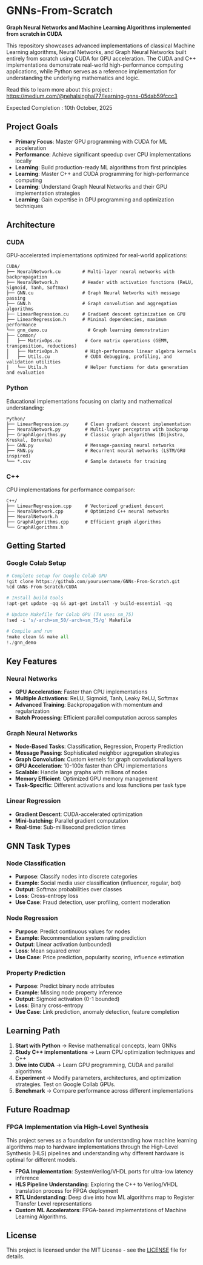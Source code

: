 # GNNs-From-Scratch

**Graph Neural Networks and Machine Learning Algorithms implemented from scratch in CUDA**

This repository showcases advanced implementations of classical Machine Learning algorithms, Neural Networks, and Graph Neural Networks built entirely from scratch using CUDA for GPU acceleration. The CUDA and C++ implementations demonstrate real-world high-performance computing applications, while Python serves as a reference implementation for understanding the underlying mathematics and logic.

Read this to learn more about this project : https://medium.com/@nehalsinghal77/learning-gnns-05dab59fccc3 

Expected Completion : 10th October, 2025

## Project Goals

- **Primary Focus**: Master GPU programming with CUDA for ML acceleration
- **Performance**: Achieve significant speedup over CPU implementations locally
- **Learning**: Build production-ready ML algorithms from first principles
- **Learning**: Master C++ and CUDA programming for high-performance computing
- **Learning**: Understand Graph Neural Networks and their GPU implementation strategies
- **Learning**: Gain expertise in GPU programming and optimization techniques

## Architecture

### **CUDA**
GPU-accelerated implementations optimized for real-world applications:

```
CUDA/
├── NeuralNetwork.cu        # Multi-layer neural networks with backpropagation
├── NeuralNetwork.h         # Header with activation functions (ReLU, Sigmoid, Tanh, Softmax)
├── GNN.cu                  # Graph Neural Networks with message passing
├── GNN.h                   # Graph convolution and aggregation algorithms
├── LinearRegression.cu     # Gradient descent optimization on GPU
├── LinearRegression.h      # Minimal dependencies, maximum performance
└── gnn_demo.cu               # Graph learning demonstration
├── Common/
│   ├── MatrixOps.cu         # Core matrix operations (GEMM, transposition, reductions)
│   ├── MatrixOps.h          # High-performance linear algebra kernels
│   ├── Utils.cu             # CUDA debugging, profiling, and validation utilities
│   └── Utils.h              # Helper functions for data generation and evaluation
```

### **Python**
Educational implementations focusing on clarity and mathematical understanding:

```
Python/
├── LinearRegression.py      # Clean gradient descent implementation
├── NeuralNetwork.py         # Multi-layer perceptron with backprop
├── GraphAlgorithms.py       # Classic graph algorithms (Dijkstra, Kruskal, Boruvka)
├── GNN.py                   # Message-passing neural networks
├── RNN.py                   # Recurrent neural networks (LSTM/GRU inspired)
└── *.csv                    # Sample datasets for training
```

### **C++**
CPU implementations for performance comparison:

```
C++/
├── LinearRegression.cpp     # Vectorized gradient descent
├── NeuralNetwork.cpp        # Optimized C++ neural networks
├── NeuralNetwork.h         
├── GraphAlgorithms.cpp      # Efficient graph algorithms
└── GraphAlgorithms.h      
```

## Getting Started

### **Google Colab Setup**
```python
# Complete setup for Google Colab GPU
!git clone https://github.com/yourusername/GNNs-From-Scratch.git
%cd GNNs-From-Scratch/CUDA

# Install build tools
!apt-get update -qq && apt-get install -y build-essential -qq

# Update Makefile for Colab GPU (T4 uses sm_75)
!sed -i 's/-arch=sm_50/-arch=sm_75/g' Makefile

# Compile and run
!make clean && make all
!./gnn_demo
```

## Key Features

### **Neural Networks**
- **GPU Acceleration**: Faster than CPU implementations
- **Multiple Activations**: ReLU, Sigmoid, Tanh, Leaky ReLU, Softmax
- **Advanced Training**: Backpropagation with momentum and regularization
- **Batch Processing**: Efficient parallel computation across samples

### **Graph Neural Networks**
- **Node-Based Tasks**: Classification, Regression, Property Prediction
- **Message Passing**: Sophisticated neighbor aggregation strategies
- **Graph Convolution**: Custom kernels for graph convolutional layers
- **GPU Acceleration**: 10-100x faster than CPU implementations
- **Scalable**: Handle large graphs with millions of nodes
- **Memory Efficient**: Optimized GPU memory management
- **Task-Specific**: Different activations and loss functions per task type

### **Linear Regression**
- **Gradient Descent**: CUDA-accelerated optimization
- **Mini-batching**: Parallel gradient computation
- **Real-time**: Sub-millisecond prediction times

## GNN Task Types

### **Node Classification**
- **Purpose**: Classify nodes into discrete categories
- **Example**: Social media user classification (influencer, regular, bot)
- **Output**: Softmax probabilities over classes
- **Loss**: Cross-entropy loss
- **Use Case**: Fraud detection, user profiling, content moderation

### **Node Regression** 
- **Purpose**: Predict continuous values for nodes
- **Example**: Recommendation system rating prediction
- **Output**: Linear activation (unbounded)
- **Loss**: Mean squared error
- **Use Case**: Price prediction, popularity scoring, influence estimation

### **Property Prediction**
- **Purpose**: Predict binary node attributes
- **Example**: Missing node property inference
- **Output**: Sigmoid activation (0-1 bounded)
- **Loss**: Binary cross-entropy
- **Use Case**: Link prediction, anomaly detection, feature completion


## Learning Path

1. **Start with Python** → Revise mathematical concepts, learn GNNs
2. **Study C++ implementations** → Learn CPU optimization techniques and C++
3. **Dive into CUDA** → Learn GPU programming, CUDA and parallel algorithms
4. **Experiment** → Modify parameters, architectures, and optimization strategies. Test on Google Collab GPUs.
5. **Benchmark** → Compare performance across different implementations

## Future Roadmap

### **FPGA Implementation via High-Level Synthesis**
This project serves as a foundation for understanding how machine learning algorithms map to hardware implementations through the High-Level Synthesis (HLS) pipelines and understanding why different hardware is optimal for different models. 

- **FPGA Implementation**: SystemVerilog/VHDL ports for ultra-low latency inference
- **HLS Pipeline Understanding**: Exploring the C++ to Verilog/VHDL translation process for FPGA deployment
- **RTL Understanding**: Deep dive into how ML algorithms map to Register Transfer Level representations
- **Custom ML Accelerators**: FPGA-based implementations of Machine Learning Algorithms.

## License

This project is licensed under the MIT License - see the [LICENSE](LICENSE) file for details.
